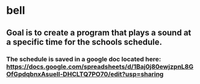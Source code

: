 # bell
## Goal is to create a program that plays a sound at a specific time for the schools schedule.
### The schedule is saved in a google doc located here: https://docs.google.com/spreadsheets/d/1Baj0j80ewjzpnL8GOfGpdqbnxAsueIl-DHCLTQ7PO70/edit?usp=sharing
